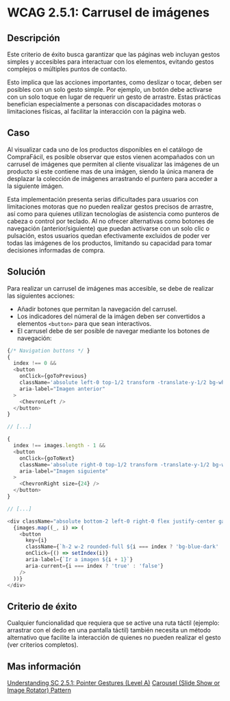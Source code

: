 # WCAG 2.5.1: Carrusel de imágenes

## Descripción

Este criterio de éxito busca garantizar que las páginas web incluyan gestos simples y accesibles para interactuar con los elementos, evitando gestos complejos o múltiples puntos de contacto.

Esto implica que las acciones importantes, como deslizar o tocar, deben ser posibles con un solo gesto simple. Por ejemplo, un botón debe activarse con un solo toque en lugar de requerir un gesto de arrastre. Estas prácticas benefician especialmente a personas con discapacidades motoras o limitaciones físicas, al facilitar la interacción con la página web.

## Caso

Al visualizar cada uno de los productos disponibles en el catálogo de CompraFácil, es posible observar que estos vienen acompañados con un carrusel de imágenes que permiten al cliente visualizar las imágenes de un producto si este contiene mas de una imágen, siendo la única manera de desplazar la colección de imágenes arrastrando el puntero para acceder a la siguiente imágen.

Esta implementación presenta serias dificultades para usuarios con limitaciones motoras que no pueden realizar gestos precisos de arrastre, así como para quienes utilizan tecnologías de asistencia como punteros de cabeza o control por teclado. Al no ofrecer alternativas como botones de navegación (anterior/siguiente) que puedan activarse con un solo clic o pulsación, estos usuarios quedan efectivamente excluidos de poder ver todas las imágenes de los productos, limitando su capacidad para tomar decisiones informadas de compra.

## Solución

Para realizar un carrusel de imágenes mas accesible, se debe de realizar las siguientes acciones:

- Añadir botones que permitan la navegación del carrusel.
- Los indicadores del númeral de la imágen deben ser convertidos a elementos `<button>` para que sean interactivos.
- El carrusel debe de ser posible de navegar mediante los botones de navegación:

```javascript
{/* Navigation buttons */ }
{
  index !== 0 &&
  <button
    onClick={goToPrevious}
    className='absolute left-0 top-1/2 transform -translate-y-1/2 bg-white bg-opacity-80 rounded-full p-1 mx-2 focus:outline-2 focus:outline-blue-dark'
    aria-label="Imagen anterior"
  >
    <ChevronLeft />
  </button>
}

// [...]

{
  index !== images.length - 1 &&
  <button
    onClick={goToNext}
    className='absolute right-0 top-1/2 transform -translate-y-1/2 bg-white bg-opacity-80 rounded-full p-1 mx-2 focus:outline-2 focus:outline-blue-dark'
    aria-label="Imagen siguiente"
  >
    <ChevronRight size={24} />
  </button>
}

// [...]

<div className="absolute bottom-2 left-0 right-0 flex justify-center gap-2">
  {images.map((_, i) => (
    <button
      key={i}
      className={`h-2 w-2 rounded-full ${i === index ? 'bg-blue-dark' : 'bg-white bg-opacity-60'}`}
      onClick={() => setIndex(i)}
      aria-label={`Ir a imagen ${i + 1}`}
      aria-current={i === index ? 'true' : 'false'}
    />
  ))}
</div>
```

## Criterio de éxito

Cualquier funcionalidad que requiera que se active una ruta táctil (ejemplo: arrastrar con el dedo en una pantalla táctil) también necesita un método alternativo que facilite la interacción de quienes no pueden realizar el gesto (ver criterios completos).

## Mas información

[Understanding SC 2.5.1: Pointer Gestures (Level A)](https://www.w3.org/WAI/WCAG22/Understanding/pointer-gestures)
[Carousel (Slide Show or Image Rotator) Pattern](https://www.w3.org/WAI/ARIA/apg/patterns/carousel/)
